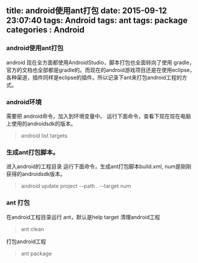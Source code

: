 title: android使用ant打包
date: 2015-09-12 23:07:40
tags: Android 
tags: ant 
tags: package
categories : Android
---

### android使用ant打包
android 现在全方面都使用AndroidStudio，脚本打包也全面转向了使用 gradle， 官方的文档也全部都是gradle的。而现在的android游戏项目还是在使用eclipse，各种渠道，插件同样是eclipse的插件。所以记录下ant来打包android工程的方式。

### android环境
需要把 android命令，加入到环境变量中。
运行下面命令，查看下现在现在电脑上使用的androidsdk的版本。
>android list targets 

### 生成ant打包脚本。
进入android的工程目录
运行下面命令，生成ant打包脚本build.xml, num是刚刚获得的androidsdk版本。
>android update project --path . --target num 

### ant 打包
在android工程目录运行 ant，默认是help target
清理android工程

>ant clean
 
打包android工程

>ant package 
